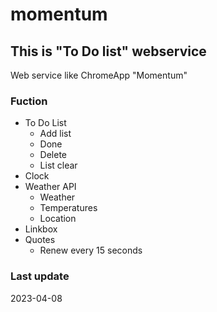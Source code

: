 # momentum
## This is "To Do list" webservice
Web service like ChromeApp "Momentum"
### Fuction
- To Do List
  - Add list
  - Done
  - Delete
  - List clear
- Clock
- Weather API
  - Weather
  - Temperatures
  - Location
- Linkbox
- Quotes
  - Renew every 15 seconds
### Last update
2023-04-08

